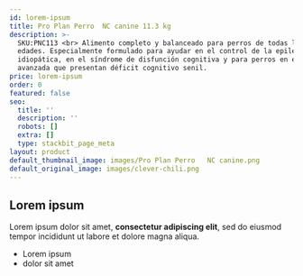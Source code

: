 ```yaml
---
id: lorem-ipsum
title: Pro Plan Perro  NC canine 11.3 kg
description: >-
  SKU:PNC113 <br> Alimento completo y balanceado para perros de todas las
  edades. Especialmente formulado para ayudar en el control de la epilepsia
  idiopática, en el síndrome de disfunción cognitiva y para perros en edad
  avanzada que presentan déficit cognitivo senil.
price: lorem-ipsum
order: 0
featured: false
seo:
  title: ''
  description: ''
  robots: []
  extra: []
  type: stackbit_page_meta
layout: product
default_thumbnail_image: images/Pro Plan Perro   NC canine.png
default_original_image: images/clever-chili.png
---
```

## Lorem ipsum

Lorem ipsum dolor sit amet, **consectetur adipiscing elit**, sed do eiusmod tempor incididunt ut labore et dolore magna aliqua.

- Lorem ipsum
- dolor sit amet